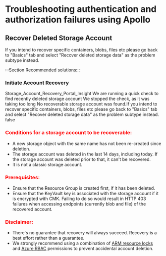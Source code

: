 <properties
pageTitle="Recover deleted Storage Account Account"
description="Recover deleted Storage Account Apollo Solutions"
ms.author="annayak"
displayOrder=""
articleId="e9b9f540-5337-43b1-9b8f-3a7460f4c2bb"
selfHelpType="Apollo"
supportTopicIds="5bea99a4-5ba9-8f06-ebb9-00ac608021d2,3ba0cdba-5c03-22bf-e777-7f1cc711153c,fa13d9a7-464b-667e-8eb7-1bd0c450476c,d4ac1605-dd7d-12be-317b-6a7210155d52"
productPesIds="15629,16459,16460,16598,16462,16461"
cloudEnvironments="public"
ownershipId="StorageMediaEdge_XStore"
/>

# Troubleshooting authentication and authorization failures using Apollo

## Recover Deleted Storage Account

If you intend to recover specific containers, blobs, files etc please go back to "Basics" tab and select "Recover deleted storage data" as the problem subtype instead.

:::Section Recommended solutions:::

### Initiate Account Recovery

<Insight>
<symptomId>Storage_Account_Recovery_Portal_Insight</symptomId>
<executionText>We are running a quick check to find recently deleted storage account</executionText>
<timeoutText>We stopped the check, as it was taking too long</timeoutText>
<noResultText>No recoverable storage account was found.If you intend to recover specific containers, blobs, files etc please go back to "Basics" tab and select "Recover deleted storage data" as the problem subtype instead.</noResultText>
<additionalInputsReq>false</additionalInputsReq>
</Insight>

### <span style="color:red">**Conditions for a storage account to be recoverable:**

- A new storage object with the same name has not been re-created since deletion.
- The storage account was deleted in the last 14 days, including today. If the storage account was deleted prior to that, it can't be recovered.
- It is not a classic storage account.

### <span style="color:red">**Prerequisites:**
- Ensure that the Resource Group is created first, if it has been deleted.
- Ensure that the KeyVault key is associated with the storage account if it is encrypted with CMK. Failing to do so would result in HTTP 403 failures when accessing endpoints (currently blob and file) of the recovered account.<br>

### <span style="color:red">**Disclaimer:**
- There's no guarantee that recovery will always succeed. Recovery is a best effort rather than a guarantee.
- We strongly recommend using a combination of [ARM resource locks](https://docs.microsoft.com/azure/azure-resource-manager/management/lock-resources) and [Azure RBAC](https://docs.microsoft.com/azure/role-based-access-control/overview) permissions to prevent accidental account deletion.

